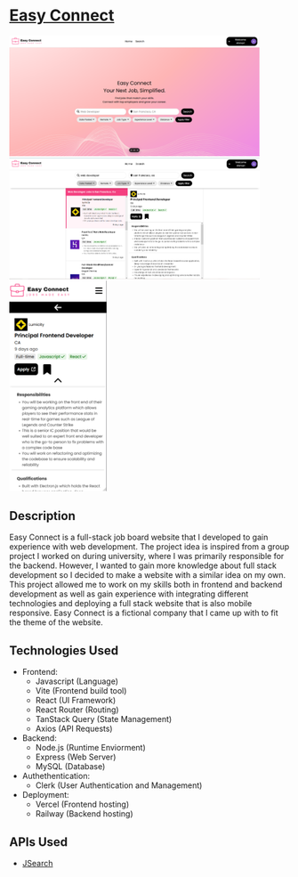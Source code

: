 # [Easy Connect](https://easy-connect-vite.vercel.app/)

<img src="/images/image-1.png" alt="Homepage Screenshot" width="450"> <img src="/images/image-2.png" alt="Jobsearch Screenshot" width="450">
<img src="/images/image-3.png" alt="Jobsearch mobile Screenshot" width="175">

## Description 
Easy Connect is a full-stack job board website that I developed to gain experience with web development. The project idea is inspired from a group project I worked on during university, where I was primarily responsible for the backend. However, I wanted to gain more knowledge about full stack development so I decided to make a website with a similar idea on my own. This project allowed me to work on my skills both in frontend and backend development as well as gain experience with integrating different technologies and deploying a full stack website that is also mobile responsive. Easy Connect is a fictional company that I came up with to fit the theme of the website.

## Technologies Used
* Frontend:
    * Javascript (Language)
    * Vite (Frontend build tool)
    * React (UI Framework)
    * React Router (Routing)
    * TanStack Query (State Management)
    * Axios (API Requests)
* Backend:
    * Node.js (Runtime Enviorment)
    * Express (Web Server)
    * MySQL (Database)
* Authethentication:
    * Clerk (User Authentication and Management)
* Deployment:
    * Vercel (Frontend hosting)
    * Railway (Backend hosting)

## APIs Used
* [JSearch](https://rapidapi.com/letscrape-6bRBa3QguO5/api/jsearch)
